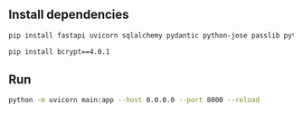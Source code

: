 ## Install dependencies
```sh
pip install fastapi uvicorn sqlalchemy pydantic python-jose passlib python-multipart
```
```sh
pip install bcrypt==4.0.1
```
## Run

```sh
python -m uvicorn main:app --host 0.0.0.0 --port 8000 --reload
```
